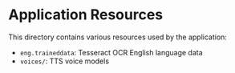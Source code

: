 # Application Resources

This directory contains various resources used by the application:
 
- `eng.traineddata`: Tesseract OCR English language data
- `voices/`: TTS voice models 